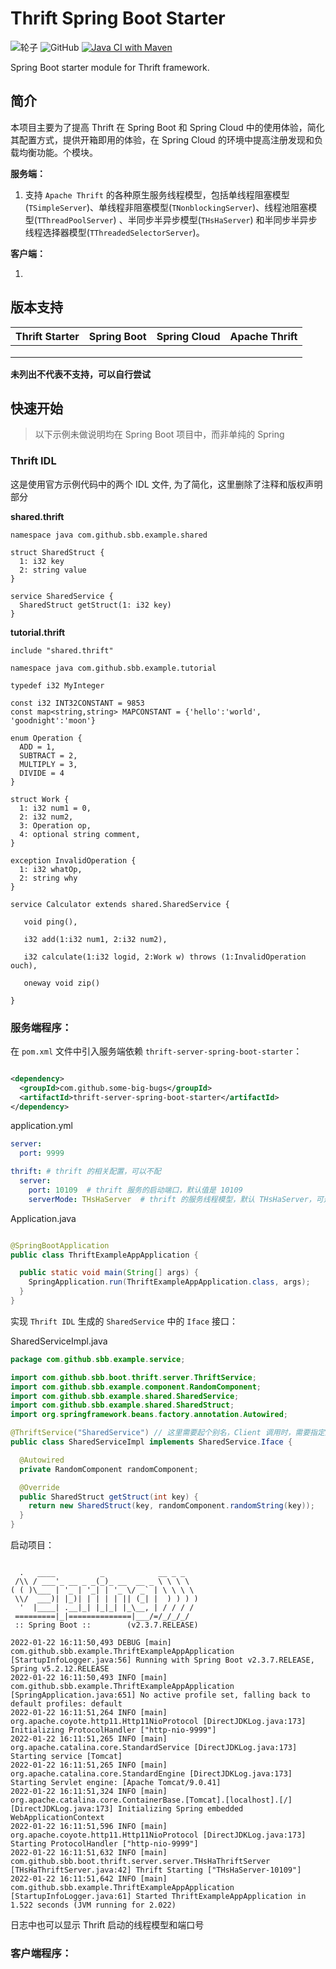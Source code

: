 # Thrift Spring Boot Starter

![轮子](https://img.shields.io/badge/wheels-%E8%BD%AE%E5%AD%90-red)
![GitHub](https://img.shields.io/github/license/bug-wheels/thrift-spring-boot-starter)
[![Java CI with Maven](https://github.com/bug-wheels/thrift-spring-boot-starter/actions/workflows/maven.yml/badge.svg?branch=main)](https://github.com/bug-wheels/thrift-spring-boot-starter/actions/workflows/maven.yml)

Spring Boot starter module for Thrift framework.

## 简介

本项目主要为了提高 Thrift 在 Spring Boot 和 Spring Cloud 中的使用体验，简化其配置方式，提供开箱即用的体验，在 Spring Cloud 的环境中提高注册发现和负载均衡功能。个模块。

**服务端：**

1. 支持 `Apache Thrift` 的各种原生服务线程模型，包括单线程阻塞模型(`TSimpleServer`)、单线程非阻塞模型(`TNonblockingServer`)、线程池阻塞模型(`TThreadPoolServer`)
   、半同步半异步模型(`THsHaServer`)
   和半同步半异步线程选择器模型(`TThreadedSelectorServer`)。

**客户端：**

1.

## 版本支持

| Thrift Starter | Spring Boot | Spring Cloud | Apache Thrift |
| -------------- | ----------- | ------------ | ------------- |
|                |             |              |               |
|                |             |              |               |
|                |             |              |               |

**未列出不代表不支持，可以自行尝试**

## 快速开始

> 以下示例未做说明均在 Spring Boot 项目中，而非单纯的 Spring

### Thrift IDL

这是使用官方示例代码中的两个 IDL 文件, 为了简化，这里删除了注释和版权声明部分

**shared.thrift**

```
namespace java com.github.sbb.example.shared

struct SharedStruct {
  1: i32 key
  2: string value
}

service SharedService {
  SharedStruct getStruct(1: i32 key)
}
```

**tutorial.thrift**

```
include "shared.thrift"

namespace java com.github.sbb.example.tutorial

typedef i32 MyInteger

const i32 INT32CONSTANT = 9853
const map<string,string> MAPCONSTANT = {'hello':'world', 'goodnight':'moon'}

enum Operation {
  ADD = 1,
  SUBTRACT = 2,
  MULTIPLY = 3,
  DIVIDE = 4
}

struct Work {
  1: i32 num1 = 0,
  2: i32 num2,
  3: Operation op,
  4: optional string comment,
}

exception InvalidOperation {
  1: i32 whatOp,
  2: string why
}

service Calculator extends shared.SharedService {

   void ping(),

   i32 add(1:i32 num1, 2:i32 num2),

   i32 calculate(1:i32 logid, 2:Work w) throws (1:InvalidOperation ouch),

   oneway void zip()

}
```

### 服务端程序：

在 `pom.xml` 文件中引入服务端依赖 `thrift-server-spring-boot-starter`：

```xml

<dependency>
  <groupId>com.github.some-big-bugs</groupId>
  <artifactId>thrift-server-spring-boot-starter</artifactId>
</dependency>
```

application.yml

```yaml
server:
  port: 9999

thrift: # thrift 的相关配置，可以不配
  server:
    port: 10109  # thrift 服务的启动端口，默认值是 10109
    serverMode: THsHaServer  # thrift 的服务线程模型，默认 THsHaServer，可选 THsHaServer  TNonblockingServer  TSimpleServer   TThreadPoolServer TThreadedSelectorServer
```

Application.java

```java

@SpringBootApplication
public class ThriftExampleAppApplication {

  public static void main(String[] args) {
    SpringApplication.run(ThriftExampleAppApplication.class, args);
  }
}
```

实现 `Thrift IDL` 生成的 `SharedService` 中的 `Iface` 接口：

SharedServiceImpl.java

```java
package com.github.sbb.example.service;

import com.github.sbb.boot.thrift.server.ThriftService;
import com.github.sbb.example.component.RandomComponent;
import com.github.sbb.example.shared.SharedService;
import com.github.sbb.example.shared.SharedStruct;
import org.springframework.beans.factory.annotation.Autowired;

@ThriftService("SharedService") // 这里需要起个别名，Client 调用时，需要指定这个名字，如果不设置名字，则默认使用 classname
public class SharedServiceImpl implements SharedService.Iface {

  @Autowired
  private RandomComponent randomComponent;

  @Override
  public SharedStruct getStruct(int key) {
    return new SharedStruct(key, randomComponent.randomString(key));
  }
}
```

启动项目：

```

  .   ____          _            __ _ _
 /\\ / ___'_ __ _ _(_)_ __  __ _ \ \ \ \
( ( )\___ | '_ | '_| | '_ \/ _` | \ \ \ \
 \\/  ___)| |_)| | | | | || (_| |  ) ) ) )
  '  |____| .__|_| |_|_| |_\__, | / / / /
 =========|_|==============|___/=/_/_/_/
 :: Spring Boot ::        (v2.3.7.RELEASE)

2022-01-22 16:11:50,493 DEBUG [main] com.github.sbb.example.ThriftExampleAppApplication [StartupInfoLogger.java:56] Running with Spring Boot v2.3.7.RELEASE, Spring v5.2.12.RELEASE
2022-01-22 16:11:50,493 INFO [main] com.github.sbb.example.ThriftExampleAppApplication [SpringApplication.java:651] No active profile set, falling back to default profiles: default
2022-01-22 16:11:51,264 INFO [main] org.apache.coyote.http11.Http11NioProtocol [DirectJDKLog.java:173] Initializing ProtocolHandler ["http-nio-9999"]
2022-01-22 16:11:51,265 INFO [main] org.apache.catalina.core.StandardService [DirectJDKLog.java:173] Starting service [Tomcat]
2022-01-22 16:11:51,265 INFO [main] org.apache.catalina.core.StandardEngine [DirectJDKLog.java:173] Starting Servlet engine: [Apache Tomcat/9.0.41]
2022-01-22 16:11:51,324 INFO [main] org.apache.catalina.core.ContainerBase.[Tomcat].[localhost].[/] [DirectJDKLog.java:173] Initializing Spring embedded WebApplicationContext
2022-01-22 16:11:51,596 INFO [main] org.apache.coyote.http11.Http11NioProtocol [DirectJDKLog.java:173] Starting ProtocolHandler ["http-nio-9999"]
2022-01-22 16:11:51,632 INFO [main] com.github.sbb.boot.thrift.server.server.THsHaThriftServer [THsHaThriftServer.java:42] Thrift Starting ["THsHaServer-10109"]
2022-01-22 16:11:51,642 INFO [main] com.github.sbb.example.ThriftExampleAppApplication [StartupInfoLogger.java:61] Started ThriftExampleAppApplication in 1.522 seconds (JVM running for 2.022)
```

日志中也可以显示 Thrift 启动的线程模型和端口号

### 客户端程序：



